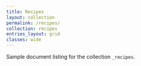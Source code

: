 ```yaml
---
title: Recipes
layout: collection
permalink: /recipes/
collection: recipes
entries_layout: grid
classes: wide
---
```


Sample document listing for the collection `_recipes`.